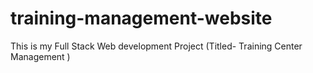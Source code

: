 # training-management-website
This is my Full Stack Web development Project (Titled- Training Center Management )
